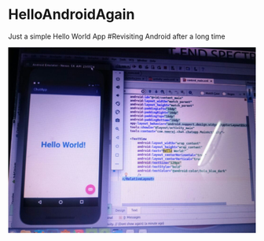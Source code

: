 # HelloAndroidAgain
Just a simple Hello World App
#Revisiting Android after a long time

![Alt text](HelloWorldAgain.jpeg?raw=true "screenshot")
